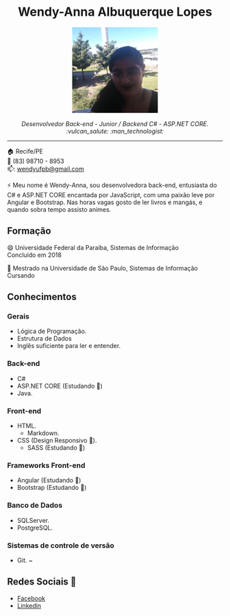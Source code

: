 <p align="center">	
	<h1 align="center">Wendy-Anna Albuquerque Lopes</h1>
</p>
<p align="center">
	<img src="Profile.jpg" width="200">
</p>
<p>
    <p align="center"><em>Desenvolvedor Back-end - Junior / Backend C# - ASP.NET CORE. :vulcan_salute: :man_technologist:</em></p>
</p>

<hr>

:house:    Recife/PE <br>
:iphone:   (83) 98710 - 8953 <br>
📫:  wendyufpb@gmail.com

⚡ Meu nome é Wendy-Anna, sou desenvolvedora back-end, entusiasta do C# e  ASP.NET CORE encantada por JavaScript, com uma paixão leve por Angular e Bootstrap. Nas horas vagas gosto de ler livros e mangás, e quando sobra tempo assisto animes.

## Formação
😄 Universidade Federal da Paraíba, Sistemas de Informação <br>
Concluído em 2018

🌱 Mestrado na Universidade de São Paulo, Sistemas de Informação <br>
Cursando

## Conhecimentos

### Gerais
* Lógica de Programação.
* Estrutura de Dados
* Inglês suficiente para ler e entender.

### Back-end
* C#
* ASP.NET CORE (Estudando 🌱)
* Java.

### Front-end
* HTML.
  * Markdown.
* CSS (Design Responsivo 🌱).
  * SASS (Estudando 🌱)
  
### Frameworks Front-end
* Angular (Estudando 🌱)
* Bootstrap (Estudando 🌱)


### Banco de Dados
* SQLServer.
* PostgreSQL.

### Sistemas de controle de versão
* Git.
 ~
## Redes Sociais 💬
*  [Facebook](https://www.facebook.com/wendyanna.lopes/)
*  [Linkedin](https://www.linkedin.com/in/wendy-anna-albuquerque-lopes-48849341/)
